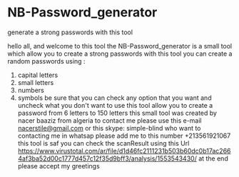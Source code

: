# NB-Password_generator
generate a strong passwords with this tool

hello all, and welcome to this tool
the NB-Password_generator is a small tool which allow you to create a strong passwords
with this tool you can create a random passwords using :
1. capital letters
2. small letters
3. numbers
4. symbols
be sure that you can check any option that  you want and uncheck what you don't want to use
this tool allow you to create a password from 6 letters to 150 letters
this small tool was created by nacer baaziz from algeria
to contact me please use this e-mail
nacerstile@gmail.com
or this skype:
simple-blind
who want to contacting me in whatsap please add me to this number
+213561921067
this tool is saf
you can check the scanResult using this Url
https://www.virustotal.com/ar/file/d1d46fc2111231b503b60dc0b17ac2664af3ba52d00c1777d457c12f35d9bff3/analysis/1553543430/
at the end please accept my greetings
